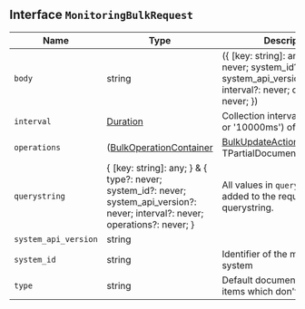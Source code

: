 ## Interface `MonitoringBulkRequest`

| Name | Type | Description |
| - | - | - |
| `body` | string | ({ [key: string]: any; } & { type?: never; system_id?: never; system_api_version?: never; interval?: never; operations?: never; }) | All values in `body` will be added to the request body. |
| `interval` | [Duration](./Duration.md) | Collection interval (e.g., '10s' or '10000ms') of the payload |
| `operations` | ([BulkOperationContainer](./BulkOperationContainer.md) | [BulkUpdateAction](./BulkUpdateAction.md)<TDocument, TPartialDocument> | TDocument)[] | &nbsp; |
| `querystring` | { [key: string]: any; } & { type?: never; system_id?: never; system_api_version?: never; interval?: never; operations?: never; } | All values in `querystring` will be added to the request querystring. |
| `system_api_version` | string | &nbsp; |
| `system_id` | string | Identifier of the monitored system |
| `type` | string | Default document type for items which don't provide one |
